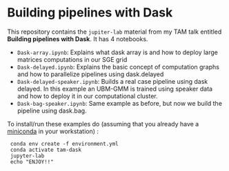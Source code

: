 # Building pipelines with Dask

This repository contains the `jupiter-lab` material from my TAM talk entitled **Building pipelines with Dask**.
It has 4 notebooks.

  - `Dask-array.ipynb`: Explains what dask array is and how to deploy large matrices computations in our SGE grid
  - `Dask-delayed.ipynb`: Explains the basic concept of computation graphs and how to parallelize pipelines using dask.delayed
  - `Dask-delayed-speaker.ipynb`: Builds a real case pipeline using dask delayed. In this example an UBM-GMM is trained using speaker data and how to deploy it in our computational cluster.
  - `Dask-bag-speaker.ipynb`: Same example as before, but now we build the pipeline using dask.bag.


To install/run these examples do (assuming that you already have a [miniconda](https://docs.conda.io/en/latest/miniconda.html) in your workstation) :


```
 conda env create -f environment.yml
 conda activate tam-dask
 jupyter-lab
 echo "ENJOY!!"
```
